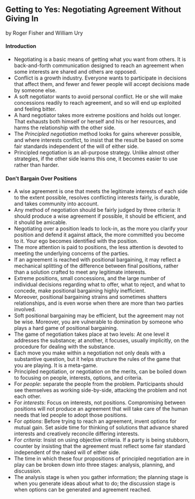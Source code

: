 ## Getting to Yes: Negotiating Agreement Without Giving In

by Roger Fisher and William Ury

#### Introduction

* Negotiating is a basic means of getting what you want from others. It is back-and-forth communication designed to reach an agreement when some interests are shared and others are opposed.
* Conflict is a growth industry. Everyone wants to participate in decisions that affect them, and fewer and fewer people will accept decisions made by someone else.
* A soft negotiator wants to avoid personal conflict. He or she will make concessions readily to reach agreement, and so will end up exploited and feeling bitter.
* A hard negotiator takes more extreme positions and holds out longer. That exhausts both himself or herself and his or her resources, and harms the relationship with the other side.
* The *Principled negotiation* method looks for gains wherever possible, and where interests conflict, to insist that the result be based on some fair standards independent of the will of either side.
* Principled negotiation is an all-purpose strategy. Unlike almost other strategies, if the other side learns this one, it becomes easier to use rather than harder.

#### Don't Bargain Over Positions

* A wise agreement is one that meets the legitimate interests of each side to the extent possible, resolves conflicting interests fairly, is durable, and takes community into account.
* Any method of negotiation should be fairly judged by three criteria: It should produce a wise agreement if possible, it should be efficient, and it should be amicable.
* Negotiating over a position leads to lock-in, as the more you clarify your position and defend it against attack, the more committed you become to it. Your ego becomes identified with the position.
* The more attention is paid to positions, the less attention is devoted to meeting the underlying concerns of the parties.
* If an agreement is reached with positional bargaining, it may reflect a mechanical splitting of the difference between final positions, rather than a solution crafted to meet any legitimate interests.
* Extreme positions, small concessions, and the large number of individual decisions regarding what to offer, what to reject, and what to concede, make positional bargaining highly inefficient.
* Moreover, positional bargaining strains and sometimes shatters relationships, and is even worse when there are more than two parties involved.
* Soft positional bargaining may be efficient, but the agreement may not be wise. Moreover, you are vulnerable to domination by someone who plays a hard game of positional bargaining.
* The game of negotiation takes place at two levels: At one level it addresses the substance; at another, it focuses, usually implicitly, on the procedure for dealing with the substance.
* Each move you make within a negotiation not only deals with a substantive question, but it helps structure the rules of the game that you are playing. It is a meta-game.
* Principled negotiation, or negotiation on the merits, can be boiled down to focusing on people, interests, options, and criteria.
* For *people*: separate the people from the problem. Participants should see themselves as working side-by-side, attacking the problem and not each other.
* For *interests*: Focus on interests, not positions. Compromising between positions will not produce an agreement that will take care of the human needs that led people to adopt those positions.
* For *options*: Before trying to reach an agreement, invent options for mutual gain. Set aside time for thinking of solutions that advance shared interests and creatively reconcile differing interests.
* For *criteria*: Insist on using objective criteria. If a party is being stubborn, counter by insisting that the agreement must reflect some fair standard independent of the naked will of either side.
* The time in which these four propositions of principled negotiation are in play can be broken down into three stages: analysis, planning, and discussion.
* The analysis stage is when you gather information; the planning stage is when you generate ideas about what to do; the discussion stage is when options can be generated and agreement reached.
